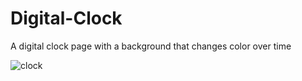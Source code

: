 # Digital-Clock
A digital clock page with a background that changes color over time

![clock](https://github.com/MJNicholl/Digital-Clock/assets/128494196/2afc8593-ca03-49a7-9a26-8b2f769b36f1)
